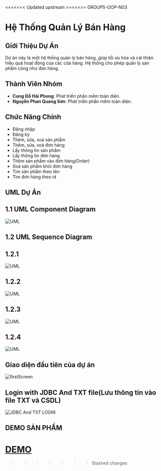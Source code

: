 <<<<<<< Updated upstream >>>>>>>
GROUP5-OOP-N03 
# Hệ Thống Quản Lý Bán Hàng

## Giới Thiệu Dự Án
Dự án này là một hệ thống quản lý bán hàng, giúp tối ưu hóa và cải thiện hiệu quả hoạt động của các cửa hàng. Hệ thống cho phép quản lý sản phẩm cũng như đơn hàng.
## Thành Viên Nhóm

- **Cung Đỗ Hải Phong**: Phát triển phần mềm toàn diện.
- **Nguyễn Phan Quang Sơn**: Phát triển phần mềm toàn diện.


## Chức Năng Chính
- Đăng nhập
- Đăng ký
- Thêm, sửa, xoá sản phẩm
- Thêm, sửa, xoá đơn hàng
- Lấy thông tin sản phẩm
- Lấy thông tin đơn hàng
- Thêm sản phẩm vào đơn hàng(Order)
- Xoá sản phẩm khỏi đơn hàng
- Tìm sản phẩm theo tên
- Tìm đơn hàng theo id

## UML Dự Án

## 1.1 UML Component Diagram

![UML](https://github.com/user-attachments/assets/88891abd-e786-480c-bfe4-42454275eab4)




## 1.2 UML Sequence Diagram

## 1.2.1 

![UML](https://github.com/user-attachments/assets/b05cdac7-2579-41d3-bb83-ba3e8bc8c5a6)


## 1.2.2

![UML](https://github.com/user-attachments/assets/5b2d0b21-7023-4088-957f-94799531fa96)



## 1.2.3

![UML](https://github.com/user-attachments/assets/c6fd587b-fd04-46bc-a4fc-96c4c4ab31b0)




## 1.2.4

![UML]()


## Giao diện đầu tiên của dự án
![firstScreen](https://github.com/user-attachments/assets/dc32f8a7-d815-42f6-a02b-2286f935396a)


## Login with JDBC And TXT file(Lưu thông tin vào file TXT và CSDL)
![JDBC And TXT LOGIN](https://github.com/user-attachments/assets/ee439e9f-e311-4773-8405-8edcb6ce97c3)


## DEMO SẢN PHẨM
[DEMO](https://www.youtube.com/watch?v=PUpN5PhIqT8)
=======

>>>>>>> Stashed changes
